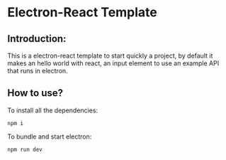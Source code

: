 # Electron-React Template

## Introduction:

This is a electron-react template to start quickly a project, by default it makes an hello world with react, an input element to use an example API that runs in electron.

## How to use?

To install all the dependencies:

`npm i`

To bundle and start electron:

`npm run dev`
